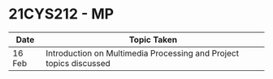 # 21CYS212 - MP

| Date | Topic Taken |
|------|-------------|
| 16 Feb | Introduction on Multimedia Processing and Project topics discussed |

